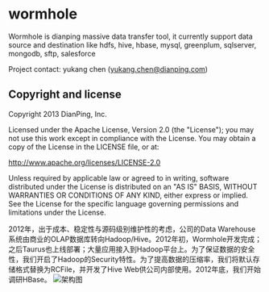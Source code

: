 wormhole
========

Wormhole is dianping massive data transfer tool, it currently support data source and destination like hdfs, hive, hbase, mysql, greenplum, sqlserver, mongodb, sftp, salesforce

Project contact: yukang chen (yukang.chen@dianping.com)


Copyright and license
---------------------

Copyright 2013 DianPing, Inc.

Licensed under the Apache License, Version 2.0 (the "License"); you may not use this work except in compliance with the License. You may obtain a copy of the License in the LICENSE file, or at:

http://www.apache.org/licenses/LICENSE-2.0

Unless required by applicable law or agreed to in writing, software distributed under the License is distributed on an "AS IS" BASIS, WITHOUT WARRANTIES OR CONDITIONS OF ANY KIND, either express or implied. See the License for the specific language governing permissions and limitations under the License.

2012年，出于成本、稳定性与源码级别维护性的考虑，公司的Data Warehouse系统由商业的OLAP数据库转向Hadoop/Hive。2012年初，Wormhole开发完成；之后Taurus也上线部署；大量应用接入到Hadoop平台上。为了保证数据的安全性，我们开启了Hadoop的Security特性。为了提高数据的压缩率，我们将默认存储格式替换为RCFile，并开发了Hive Web供公司内部使用。2012年底，我们开始调研HBase。
![架构图](http://cms.csdnimg.cn/article/201312/18/52b14d5d3b0ed.jpg)
